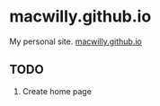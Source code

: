 # macwilly.github.io


My personal site. [macwilly.github.io](https://macwilly.github.io)

## TODO
1. Create home page
